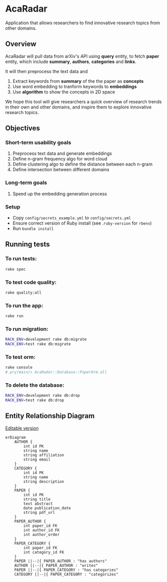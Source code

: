 # AcaRadar 
Application that allows researchers to find innovative research topics from other domains. 


## Overview
AcaRadar will pull data from arXiv's API using **query** entity, to fetch **paper** entity, which include **summary**, **authors**, **categories** and **links**.

It will then preprocess the text data and 
1. Extract keywords from **summary** of the the paper as **concepts** 
2. Use word embedding to tranform keywords to **embeddings**
3. Use **algorithm** to show the concepts in 2D space 

We hope this tool will give researchers a quick overview of research trends in their own and other domains, and inspire them to explore innovative research topics.

## Objectives
### Short-term usability goals
1. Preprocess text data and generate embeddings
2. Define n-gram frequency algo for word cloud 
3. Define clustering algo to define the distance between each n-gram 
4. Define intersection between different domains

### Long-term goals
1. Speed up the embedding generation process


### Setup

- Copy `config/secrets_example.yml` to `config/secrets.yml` 
- Ensure correct version of Ruby install (see .`ruby-version` for `rbenv`)
- Run `bundle install`

## Running tests
### To run tests:
```bash
rake spec
```

### To test code quality:
```bash
rake quality:all
```

### To run the app:
```bash
rake run
```

### To run migration:
```bash
RACK_ENV=development rake db:migrate
RACK_ENV=test rake db:migrate
```

### To test orm:
```bash
rake console 
# pry(main)> AcaRadar::Database::PaperOrm.all
```

### To delete the database:
```bash
RACK_ENV=development rake db:drop
RACK_ENV=test rake db:drop
```

## Entity Relationship Diagram 
[Editable version](https://mermaid.live/edit#pako:eNqlVF1vmzAU_SuW90oiAoEE-hRl7SZVXaOm07QJKXKxAWtgI2PUpAn_fddAvpRkmjS_WD7n3E9fe4tjSRkOMVOfOUkVKSKBYM2-v359fkHb7mQWFxpxihaPR6jSiosUCVKwC5AkCc850VyKC44VhOcd2nTbfPZ6_-X55ed_BKSsihUvjwF714vZ4v4fC9Fc5yeONVtrRN6AJLE-wpRohsr6LedxW97KABe-SpqsapVfprK63tqSlEytIK-Hx3OC1DqTf2OkokxdiXOrpzcjQTkslWpzyp01cbcbDHbb8zJCFOGMVH0yVYTP5ueWxbvimh3EV7wfkt_775PjR6uD5Lbh3ujDWGELF0zB6FEY97YnEdYZg1HCRitYDRedR9jqqIILWpDSkH0DI1wSSuFyDebY1h6tK_ZE1j841ZlhtKrbcWh6R4kU-oEUPN90geayhjIU-sbeD8GMZglpGsXIt06Smy-XndlQwENFMVdxztAWwevKQ_QpSTxYd6hBHa9YrI-s5xn-zsyk_M1auVmtnNGULYjOQH1Bd8Dg3ZQEpZZrsDBtb6CHcNFyuRExDk2hFlayTjMcJiSv4FSX5jX0X8leUhLxS8rDkVGupXrq_p32-7Fwqsy19B6ZgImGNgmNw5HT2uNwi9dwmoyHvj0NJr4zDeyJ64wtvAHYngwnrmuPR4E_Daa24zcW_mhD2kPfc1zPm7i257peEATNHww3feg)

```mermaid 
erDiagram
    AUTHOR {
        int id PK
        string name
        string affiliation
        string email
    }
    CATEGORY {
        int id PK
        string name
        string description
    }
    PAPER {
        int id PK
        string title
        text abstract
        date publication_date
        string pdf_url
    }
    PAPER_AUTHOR {
        int paper_id FK
        int author_id FK
        int author_order
    }
    PAPER_CATEGORY {
        int paper_id FK
        int category_id FK
    }
    PAPER ||--|{ PAPER_AUTHOR : "has authors"
    AUTHOR ||--|{ PAPER_AUTHOR : "writes"
    PAPER ||--|{ PAPER_CATEGORY : "has categories"
    CATEGORY ||--|{ PAPER_CATEGORY : "categorizes"
```
